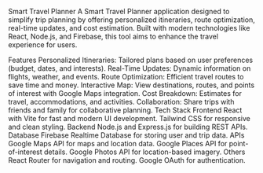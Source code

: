 Smart Travel Planner
A Smart Travel Planner application designed to simplify trip planning by offering personalized itineraries, route optimization, real-time updates, and cost estimation. Built with modern technologies like React, Node.js, and Firebase, this tool aims to enhance the travel experience for users.

Features
Personalized Itineraries: Tailored plans based on user preferences (budget, dates, and interests).
Real-Time Updates: Dynamic information on flights, weather, and events.
Route Optimization: Efficient travel routes to save time and money.
Interactive Map: View destinations, routes, and points of interest with Google Maps integration.
Cost Breakdown: Estimates for travel, accommodations, and activities.
Collaboration: Share trips with friends and family for collaborative planning.
Tech Stack
Frontend
React with Vite for fast and modern UI development.
Tailwind CSS for responsive and clean styling.
Backend
Node.js and Express.js for building REST APIs.
Database
Firebase Realtime Database for storing user and trip data.
APIs
Google Maps API for maps and location data.
Google Places API for point-of-interest details.
Google Photos API for location-based imagery.
Others
React Router for navigation and routing.
Google OAuth for authentication.
